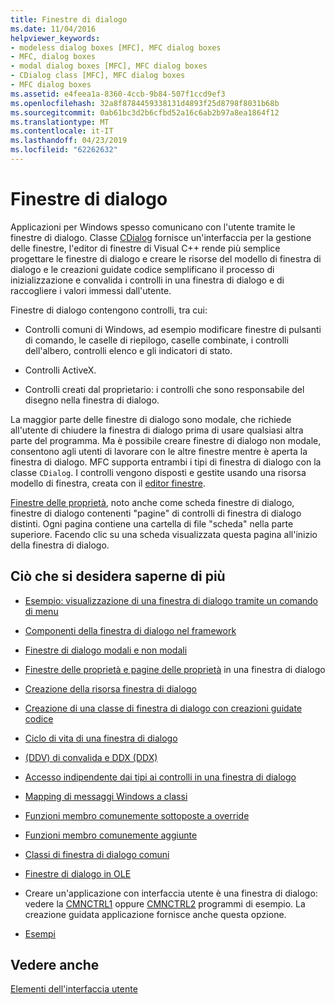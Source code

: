 ```yaml
---
title: Finestre di dialogo
ms.date: 11/04/2016
helpviewer_keywords:
- modeless dialog boxes [MFC], MFC dialog boxes
- MFC, dialog boxes
- modal dialog boxes [MFC], MFC dialog boxes
- CDialog class [MFC], MFC dialog boxes
- MFC dialog boxes
ms.assetid: e4feea1a-8360-4ccb-9b84-507f1ccd9ef3
ms.openlocfilehash: 32a8f8784459338131d4893f25d8798f8031b68b
ms.sourcegitcommit: 0ab61bc3d2b6cfbd52a16c6ab2b97a8ea1864f12
ms.translationtype: MT
ms.contentlocale: it-IT
ms.lasthandoff: 04/23/2019
ms.locfileid: "62262632"
---
```

# <a name="dialog-boxes"></a>Finestre di dialogo

Applicazioni per Windows spesso comunicano con l'utente tramite le finestre di dialogo. Classe [CDialog](../mfc/reference/cdialog-class.md) fornisce un'interfaccia per la gestione delle finestre, l'editor di finestre di Visual C++ rende più semplice progettare le finestre di dialogo e creare le risorse del modello di finestra di dialogo e le creazioni guidate codice semplificano il processo di inizializzazione e convalida i controlli in una finestra di dialogo e di raccogliere i valori immessi dall'utente.

Finestre di dialogo contengono controlli, tra cui:

- Controlli comuni di Windows, ad esempio modificare finestre di pulsanti di comando, le caselle di riepilogo, caselle combinate, i controlli dell'albero, controlli elenco e gli indicatori di stato.

- Controlli ActiveX.

- Controlli creati dal proprietario: i controlli che sono responsabile del disegno nella finestra di dialogo.

La maggior parte delle finestre di dialogo sono modale, che richiede all'utente di chiudere la finestra di dialogo prima di usare qualsiasi altra parte del programma. Ma è possibile creare finestre di dialogo non modale, consentono agli utenti di lavorare con le altre finestre mentre è aperta la finestra di dialogo. MFC supporta entrambi i tipi di finestra di dialogo con la classe `CDialog`. I controlli vengono disposti e gestite usando una risorsa modello di finestra, creata con il [editor finestre](../windows/dialog-editor.md).

[Finestre delle proprietà](../mfc/property-sheets-mfc.md), noto anche come scheda finestre di dialogo, finestre di dialogo contenenti "pagine" di controlli di finestra di dialogo distinti. Ogni pagina contiene una cartella di file "scheda" nella parte superiore. Facendo clic su una scheda visualizzata questa pagina all'inizio della finestra di dialogo.

## <a name="what-do-you-want-to-know-more-about"></a>Ciò che si desidera saperne di più

- [Esempio: visualizzazione di una finestra di dialogo tramite un comando di menu](../mfc/example-displaying-a-dialog-box-via-a-menu-command.md)

- [Componenti della finestra di dialogo nel framework](../mfc/dialog-box-components-in-the-framework.md)

- [Finestre di dialogo modali e non modali](../mfc/modal-and-modeless-dialog-boxes.md)

- [Finestre delle proprietà e pagine delle proprietà](../mfc/property-sheets-and-property-pages-mfc.md) in una finestra di dialogo

- [Creazione della risorsa finestra di dialogo](../mfc/creating-the-dialog-resource.md)

- [Creazione di una classe di finestra di dialogo con creazioni guidate codice](../mfc/creating-a-dialog-class-with-code-wizards.md)

- [Ciclo di vita di una finestra di dialogo](../mfc/life-cycle-of-a-dialog-box.md)

- [(DDV) di convalida e DDX (DDX)](../mfc/dialog-data-exchange-and-validation.md)

- [Accesso indipendente dai tipi ai controlli in una finestra di dialogo](../mfc/type-safe-access-to-controls-in-a-dialog-box.md)

- [Mapping di messaggi Windows a classi](../mfc/mapping-windows-messages-to-your-class.md)

- [Funzioni membro comunemente sottoposte a override](../mfc/commonly-overridden-member-functions.md)

- [Funzioni membro comunemente aggiunte](../mfc/commonly-added-member-functions.md)

- [Classi di finestra di dialogo comuni](../mfc/common-dialog-classes.md)

- [Finestre di dialogo in OLE](../mfc/dialog-boxes-in-ole.md)

- Creare un'applicazione con interfaccia utente è una finestra di dialogo: vedere la [CMNCTRL1](../overview/visual-cpp-samples.md) oppure [CMNCTRL2](../overview/visual-cpp-samples.md) programmi di esempio. La creazione guidata applicazione fornisce anche questa opzione.

- [Esempi](../mfc/dialog-sample-list.md)

## <a name="see-also"></a>Vedere anche

[Elementi dell'interfaccia utente](../mfc/user-interface-elements-mfc.md)
